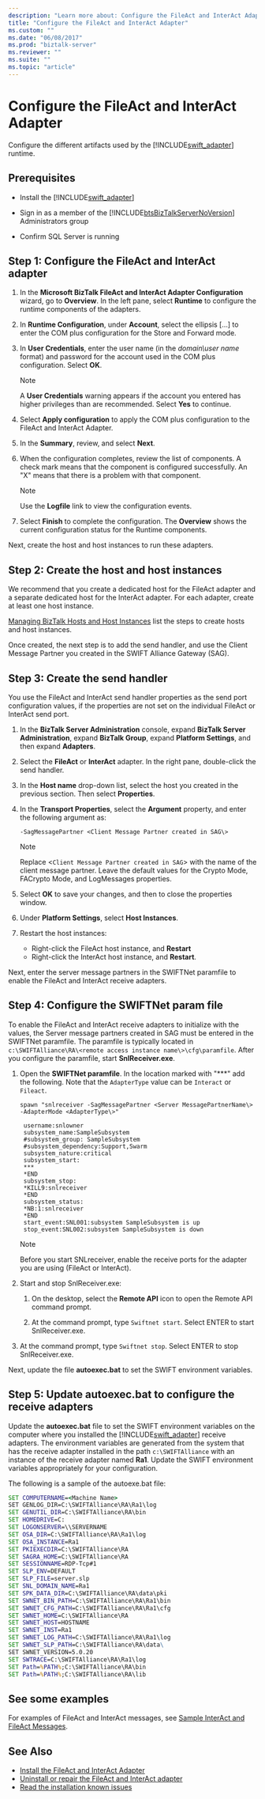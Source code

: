 ```yaml
---
description: "Learn more about: Configure the FileAct and InterAct Adapter"
title: "Configure the FileAct and InterAct Adapter"
ms.custom: ""
ms.date: "06/08/2017"
ms.prod: "biztalk-server"
ms.reviewer: ""
ms.suite: ""
ms.topic: "article"
---
```

# Configure the FileAct and InterAct Adapter

Configure the different artifacts used by the [!INCLUDE[swift_adapter](../../includes/swift-adapter-md.md)] runtime.

## Prerequisites

- Install the [!INCLUDE[swift_adapter](../../includes/swift-adapter-md.md)]

- Sign in as a member of the [!INCLUDE[btsBizTalkServerNoVersion](../../includes/btsbiztalkservernoversion-md.md)] Administrators group

- Confirm SQL Server is running

## Step 1: Configure the FileAct and InterAct adapter

1. In the **Microsoft BizTalk FileAct and InterAct Adapter Configuration** wizard, go to **Overview**. In the left pane, select **Runtime** to configure the runtime components of the adapters.

2. In **Runtime Configuration**, under **Account**, select the ellipsis […] to enter the COM plus configuration for the Store and Forward mode.

3. In **User Credentials**, enter the user name (in the *domain\user name* format) and password for the account used in the COM plus configuration. Select **OK**.

    > [!NOTE]
    > A **User Credentials** warning appears if the account you entered has higher privileges than are recommended. Select **Yes** to continue.

4. Select **Apply configuration** to apply the COM plus configuration to the FileAct and InterAct Adapter.

5. In the **Summary**, review, and select **Next**.

6. When the configuration completes, review the list of components. A check mark means that the component is configured successfully. An "X" means that there is a problem with that component.

    > [!NOTE]
    > Use the **Logfile** link to view the configuration events.

7. Select **Finish** to complete the configuration. The **Overview** shows the current configuration status for the Runtime components.

Next, create the host and host instances to run these adapters.

## Step 2: Create the host and host instances

We recommend that you create a dedicated host for the FileAct adapter and a separate dedicated host for the InterAct adapter. For each adapter, create at least one host instance.

[Managing BizTalk Hosts and Host Instances](../../core/managing-biztalk-hosts-and-host-instances.md) list the steps to create hosts and host instances.

Once created, the next step is to add the send handler, and use the Client Message Partner you created in the SWIFT Alliance Gateway (SAG).

## Step 3: Create the send handler

You use the FileAct and InterAct send handler properties as the send port configuration values, if the properties are not set on the individual FileAct or InterAct send port.

1. In the **BizTalk Server Administration** console, expand **BizTalk Server Administration**, expand **BizTalk Group**, expand **Platform Settings**, and then expand **Adapters**.

2. Select the **FileAct** or **InterAct** adapter. In the right pane, double-click the send handler.

3. In the **Host name** drop-down list, select the host you created in the previous section. Then select **Properties**.

4. In the **Transport Properties**, select the **Argument** property, and enter the following argument as:

    `-SagMessagePartner <Client Message Partner created in SAG\>`

   > [!NOTE]
   > Replace <`Client Message Partner created in SAG`> with the name of the client message partner. Leave the default values for the Crypto Mode, FACrypto Mode, and LogMessages properties.

5. Select **OK** to save your changes, and then to close the properties window.

6. Under **Platform Settings**, select **Host Instances**.

7. Restart the host instances:

   - Right-click the FileAct host instance, and **Restart**
   - Right-click the InterAct host instance, and **Restart**.

Next, enter the server message partners in the SWIFTNet paramfile to enable the FileAct and InterAct receive adapters.

## Step 4: Configure the SWIFTNet param file

To enable the FileAct and InterAct receive adapters to initialize with the values, the Server message partners created in SAG must be entered in the SWIFTNet paramfile. The paramfile is typically located in `c:\SWIFTAlliance\RA\<remote access instance name\>\cfg\paramfile`. After you configure the paramfile, start **SnlReceiver.exe**.

1. Open the **SWIFTNet paramfile**. In the location marked with "***" add the following. Note that the `AdapterType` value can be `Interact` or `Fileact`.

   ```spawn "snlreceiver -SagMessagePartner <Server MessagePartnerName\> -AdapterMode <AdapterType\>"```

   ```
    username:snlowner
    subsystem_name:SampleSubsystem
    #subsystem_group: SampleSubsystem
    #subsystem_dependency:Support,Swarm
    subsystem_nature:critical
    subsystem_start:
    ***
    *END
    subsystem_stop:
    *KILL9:snlreceiver
    *END
    subsystem_status:
    *NB:1:snlreceiver
    *END
    start_event:SNL001:subsystem SampleSubsystem is up
    stop_event:SNL002:subsystem SampleSubsystem is down
   ```

    > [!NOTE]
    > Before you start SNLreceiver, enable the receive ports for the adapter you are using (FileAct or InterAct).

2. Start and stop SnlReceiver.exe:

    1. On the desktop, select the **Remote API** icon to open the Remote API command prompt.

    2. At the command prompt, type `Swiftnet start`. Select ENTER to start SnlReceiver.exe.

3. At the command prompt, type `Swiftnet stop`. Select ENTER to stop SnlReceiver.exe.

Next, update the file **autoexec.bat** to set the SWIFT environment variables.

## Step 5: Update autoexec.bat to configure the receive adapters

Update the **autoexec.bat** file to set the SWIFT environment variables on the computer where you installed the [!INCLUDE[swift_adapter](../../includes/swift-adapter-md.md)] receive adapters. The environment variables are generated from the system that has the receive adapter installed in the path `c:\SWIFTAlliance` with an instance of the receive adapter named **Ra1**. Update the SWIFT environment variables appropriately for your configuration.

The following is a sample of the autoexe.bat file:

```bat
SET COMPUTERNAME=<Machine Name>
SET GENLOG_DIR=C:\SWIFTAlliance\RA\Ra1\log
SET GENUTIL_DIR=C:\SWIFTAlliance\RA\bin
SET HOMEDRIVE=C:
SET LOGONSERVER=\\SERVERNAME
SET OSA_DIR=C:\SWIFTAlliance\RA\Ra1\log
SET OSA_INSTANCE=Ra1
SET PKIEXECDIR=C:\SWIFTAlliance\RA
SET SAGRA_HOME=C:\SWIFTAlliance\RA
SET SESSIONNAME=RDP-Tcp#1
SET SLP_ENV=DEFAULT
SET SLP_FILE=server.slp
SET SNL_DOMAIN_NAME=Ra1
SET SPK_DATA_DIR=C:\SWIFTAlliance\RA\data\pki
SET SWNET_BIN_PATH=C:\SWIFTAlliance\RA\Ra1\bin
SET SWNET_CFG_PATH=C:\SWIFTAlliance\RA\Ra1\cfg
SET SWNET_HOME=C:\SWIFTAlliance\RA
SET SWNET_HOST=HOSTNAME
SET SWNET_INST=Ra1
SET SWNET_LOG_PATH=C:\SWIFTAlliance\RA\Ra1\log
SET SWNET_SLP_PATH=C:\SWIFTAlliance\RA\data\
SET SWNET_VERSION=5.0.20
SET SWTRACE=C:\SWIFTAlliance\RA\Ra1\log
SET Path=%PATH%;C:\SWIFTAlliance\RA\bin
SET Path=%PATH%;C:\SWIFTAlliance\RA\lib
```

## See some examples

For examples of FileAct and InterAct messages, see [Sample InterAct and FileAct Messages](../../adapters-and-accelerators/fileact-interact/sample-interact-and-fileact-messages.md).

## See Also

- [Install the FileAct and InterAct Adapter](../../adapters-and-accelerators/fileact-interact/install-the-fileact-and-interact-adapter.md)
- [Uninstall or repair the FileAct and InterAct adapter](../../adapters-and-accelerators/fileact-interact/uninstall-or-repair-the-fileact-and-interact-adapter.md)
- [Read the installation known issues](../../adapters-and-accelerators/fileact-interact/read-the-installation-known-issues.md)
